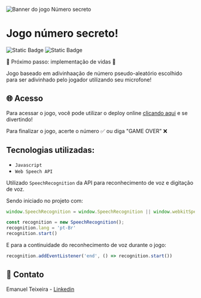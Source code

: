 ![Banner do jogo Número secreto](https://github.com/Emanuelmts/numero-secreto-game/assets/44686829/1a8b96c2-8963-4824-af40-f38e971842a6)

# Jogo número secreto!
![Static Badge](https://img.shields.io/badge/status-em_constru%C3%A7%C3%A3o-red)
![Static Badge](https://img.shields.io/badge/primeira_vers%C3%A3o-Agosto_2023-green)

🚧 Próximo passo: implementação de vidas 🚧

Jogo baseado em adivinhaação de número pseudo-aleatório escolhido para ser adivinhado pelo jogador utilizando seu microfone!


## 🌐 Acesso
Para acessar o jogo, você pode utilizar o deploy online <a href="https://numero-secreto-game-ten.vercel.app/" target="_blank" rel="noopener noreferrer">clicando aqui</a> e se divertindo!

Para finalizar o jogo, acerte o número ✅ ou diga "GAME OVER" ❌

## Tecnologias utilizadas:
- `Javascript`
- `Web Speech API`

Utilizado `SpeechRecognition` da API para reconhecimento de voz e digitação de voz.

Sendo iniciado no projeto com:

```Javascript
window.SpeechRecognition = window.SpeechRecognition || window.webkitSpeechRecognition;

const recognition = new SpeechRecognition();
recognition.lang = 'pt-Br'
recognition.start()
```

E para a continuidade do reconhecimento de voz durante o jogo:

```Javascript
recognition.addEventListener('end', () => recognition.start())
```

## 📨 Contato
Emanuel Teixeira - [Linkedin](https://www.linkedin.com/in/emanuelct/)
